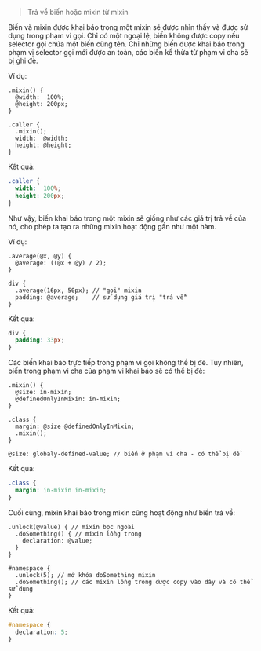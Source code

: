 > Trả về biến hoặc mixin từ mixin

Biến và mixin được khai báo trong một mixin sẽ được nhìn thấy và được sử dụng trong phạm vi gọi. Chỉ có một ngoại lệ, biến không được copy nếu selector gọi chứa một biến cùng tên. Chỉ những biến được khai báo trong phạm vị selector gọi mới được an toàn, các biến kế thừa từ phạm vi cha sẽ bị ghi đè.

Ví dụ:

```less
.mixin() {
  @width:  100%;
  @height: 200px;
}

.caller {
  .mixin();
  width:  @width;
  height: @height;
}

```
Kết quả:

```css
.caller {
  width:  100%;
  height: 200px;
}
```

Như vậy, biến khai báo trong một mixin sẽ giống như các giá trị trả về của nó, cho phép ta tạo ra những mixin hoạt động gần như một hàm.

Ví dụ:

```less
.average(@x, @y) {
  @average: ((@x + @y) / 2);
}

div {
  .average(16px, 50px); // "gọi" mixin
  padding: @average;    // sử dụng giá trị "trả về"
}
```

Kết quả:

```css
div {
  padding: 33px;
}
```

Các biến khai báo trực tiếp trong phạm vi gọi không thể bị đè. Tuy nhiên, biến trong phạm vi cha của phạm vi khai báo sẽ có thể bị đè:

````less
.mixin() {
  @size: in-mixin; 
  @definedOnlyInMixin: in-mixin;
}

.class {
  margin: @size @definedOnlyInMixin;
  .mixin(); 
}

@size: globaly-defined-value; // biến ở phạm vi cha - có thể bị đề
````

Kết quả:
````css
.class {
  margin: in-mixin in-mixin;
}
````

Cuối cùng, mixin khai báo trong mixin cũng hoạt động như biến trả về:
````less
.unlock(@value) { // mixin bọc ngoài
  .doSomething() { // mixin lồng trong
    declaration: @value;
  }
}

#namespace {
  .unlock(5); // mở khóa doSomething mixin
  .doSomething(); // các mixin lồng trong được copy vào đây và có thể sử dụng
}
````

Kết quả:
````css
#namespace {
  declaration: 5;
}
````
